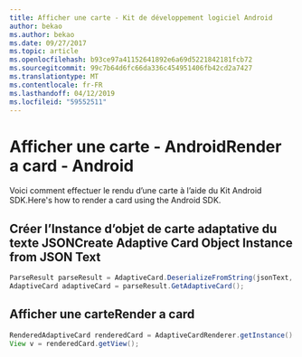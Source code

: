 ```yaml
---
title: Afficher une carte - Kit de développement logiciel Android
author: bekao
ms.author: bekao
ms.date: 09/27/2017
ms.topic: article
ms.openlocfilehash: b93ce97a41152641892e6a69d5221842181fcb72
ms.sourcegitcommit: 99c7b64d6fc66da336c454951406fb42cd2a7427
ms.translationtype: MT
ms.contentlocale: fr-FR
ms.lasthandoff: 04/12/2019
ms.locfileid: "59552511"
---
```

# <a name="render-a-card---android"></a><span data-ttu-id="bf233-102">Afficher une carte - Android</span><span class="sxs-lookup"><span data-stu-id="bf233-102">Render a card - Android</span></span>

<span data-ttu-id="bf233-103">Voici comment effectuer le rendu d’une carte à l’aide du Kit Android SDK.</span><span class="sxs-lookup"><span data-stu-id="bf233-103">Here's how to render a card using the Android SDK.</span></span>

## <a name="create-adaptive-card-object-instance-from-json-text"></a><span data-ttu-id="bf233-104">Créer l’Instance d’objet de carte adaptative du texte JSON</span><span class="sxs-lookup"><span data-stu-id="bf233-104">Create Adaptive Card Object Instance from JSON Text</span></span>

```java
ParseResult parseResult = AdaptiveCard.DeserializeFromString(jsonText, AdaptiveCardRenderer.VERSION);
AdaptiveCard adaptiveCard = parseResult.GetAdaptiveCard();
```

## <a name="render-a-card"></a><span data-ttu-id="bf233-105">Afficher une carte</span><span class="sxs-lookup"><span data-stu-id="bf233-105">Render a card</span></span>

```java
RenderedAdaptiveCard renderedCard = AdaptiveCardRenderer.getInstance().render(context, getSupportFragmentManager(), adaptiveCard, cardActionHandler, new HostConfig());
View v = renderedCard.getView();
```